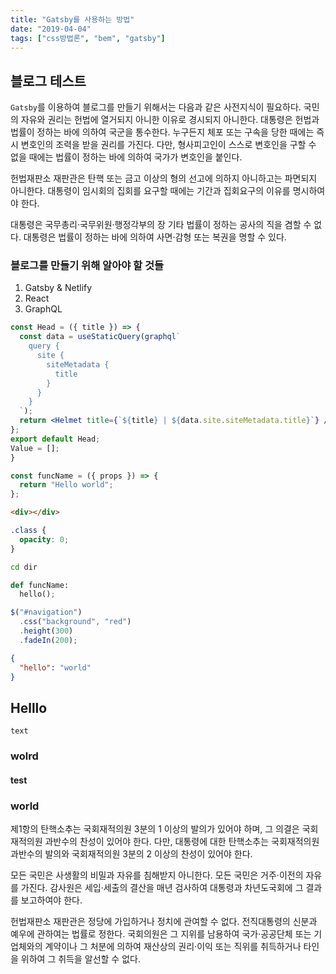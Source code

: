 ```yaml
---
title: "Gatsby를 사용하는 방법"
date: "2019-04-04"
tags: ["css방법론", "bem", "gatsby"]
---
```


## 블로그 테스트

`Gatsby`를 이용하여 블로그를 만들기 위해서는 다음과 같은 사전지식이 필요하다.
국민의 자유와 권리는 헌법에 열거되지 아니한 이유로 경시되지 아니한다. 대통령은 헌법과 법률이 정하는 바에 의하여 국군을 통수한다. 누구든지 체포 또는 구속을 당한 때에는 즉시 변호인의 조력을 받을 권리를 가진다. 다만, 형사피고인이 스스로 변호인을 구할 수 없을 때에는 법률이 정하는 바에 의하여 국가가 변호인을 붙인다.

헌법재판소 재판관은 탄핵 또는 금고 이상의 형의 선고에 의하지 아니하고는 파면되지 아니한다. 대통령이 임시회의 집회를 요구할 때에는 기간과 집회요구의 이유를 명시하여야 한다.

대통령은 국무총리·국무위원·행정각부의 장 기타 법률이 정하는 공사의 직을 겸할 수 없다. 대통령은 법률이 정하는 바에 의하여 사면·감형 또는 복권을 명할 수 있다.

### 블로그를 만들기 위해 알아야 할 것들

1. Gatsby & Netlify
2. React
3. GraphQL

```jsx
const Head = ({ title }) => {
  const data = useStaticQuery(graphql`
    query {
      site {
        siteMetadata {
          title
        }
      }
    }
  `);
  return <Helmet title={`${title} | ${data.site.siteMetadata.title}`} />;
};
export default Head;
Value = [];
}
```

```javascript
const funcName = ({ props }) => {
  return "Hello world";
};
```

```html
<div></div>
```

```css
.class {
  opacity: 0;
}
```

```bash
cd dir
```

```python
def funcName:
  hello();
```

```typescript
$("#navigation")
  .css("background", "red")
  .height(300)
  .fadeIn(200);
```

```json
{
  "hello": "world"
}
```

## Helllo

```
text
```

### wolrd

#### test

### world

제1항의 탄핵소추는 국회재적의원 3분의 1 이상의 발의가 있어야 하며, 그 의결은 국회재적의원 과반수의 찬성이 있어야 한다. 다만, 대통령에 대한 탄핵소추는 국회재적의원 과반수의 발의와 국회재적의원 3분의 2 이상의 찬성이 있어야 한다.

모든 국민은 사생활의 비밀과 자유를 침해받지 아니한다. 모든 국민은 거주·이전의 자유를 가진다. 감사원은 세입·세출의 결산을 매년 검사하여 대통령과 차년도국회에 그 결과를 보고하여야 한다.

헌법재판소 재판관은 정당에 가입하거나 정치에 관여할 수 없다. 전직대통령의 신분과 예우에 관하여는 법률로 정한다. 국회의원은 그 지위를 남용하여 국가·공공단체 또는 기업체와의 계약이나 그 처분에 의하여 재산상의 권리·이익 또는 직위를 취득하거나 타인을 위하여 그 취득을 알선할 수 없다.
